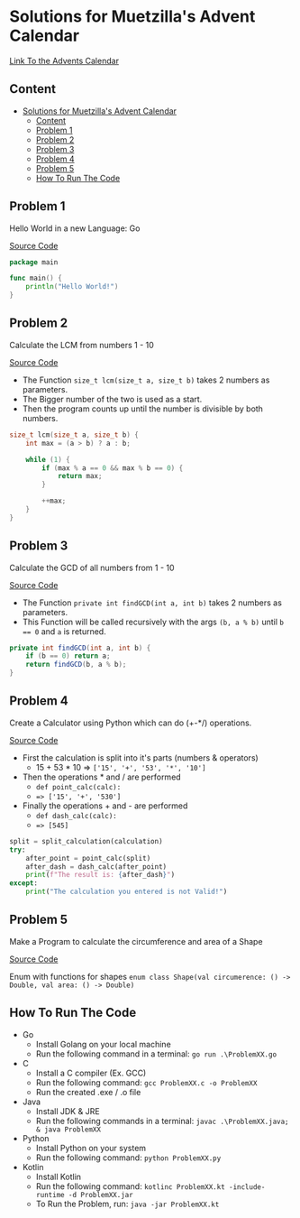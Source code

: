 # Solutions for Muetzilla's Advent Calendar
[Link To the Advents Calendar](https://muetzilla.github.io/Advent-Calendar/)

## Content
- [Solutions for Muetzilla's Advent Calendar](#solutions-for-muetzillas-advent-calendar)
  - [Content](#content)
  - [Problem 1](#problem-1)
  - [Problem 2](#problem-2)
  - [Problem 3](#problem-3)
  - [Problem 4](#problem-4)
  - [Problem 5](#problem-5)
  - [How To Run The Code](#how-to-run-the-code)

## Problem 1

Hello World in a new Language: Go

[Source Code](Problem01.go)

```go
package main

func main() {
	println("Hello World!")
}

```

## Problem 2 

Calculate the LCM from numbers 1 - 10

[Source Code](Problem02.c)

- The Function `size_t lcm(size_t a, size_t b)` takes 2 numbers as parameters.
- The Bigger number of the two is used as a start.
- Then the program counts up until the number is divisible by both numbers.

```c
size_t lcm(size_t a, size_t b) {
    int max = (a > b) ? a : b;

    while (1) {
        if (max % a == 0 && max % b == 0) {
            return max;
        }

        ++max;
    }
}
```


## Problem 3

Calculate the GCD of all numbers from 1 - 10

[Source Code](Problem03.java)

- The Function `private int findGCD(int a, int b)` takes 2 numbers as parameters.
- This Function will be called recursively with the args `(b, a % b)` until `b == 0` and `a` is returned.

```java
private int findGCD(int a, int b) {
    if (b == 0) return a;
    return findGCD(b, a % b);
}
```

## Problem 4

Create a Calculator using Python which can do (+-*/) operations.

[Source Code](Problem04.py)

- First the calculation is split into it's parts (numbers & operators)
  - 15 + 53 * 10 => `['15', '+', '53', '*', '10']`
- Then the operations * and / are performed
  - `def point_calc(calc):`
  - `=> ['15', '+', '530']`
- Finally the operations + and - are performed
  - `def dash_calc(calc):`
  - `=> [545]`

```python
split = split_calculation(calculation)
try:
    after_point = point_calc(split)
    after_dash = dash_calc(after_point)
    print(f"The result is: {after_dash}")
except:
    print("The calculation you entered is not Valid!")
```


## Problem 5

Make a Program to calculate the circumference and area of a Shape

[Source Code](Problem05.kt)

Enum with functions for shapes `enum class Shape(val circumerence: () -> Double, val area: () -> Double)`

## How To Run The Code
- Go
  - Install Golang on your local machine
  - Run the following command in a terminal: `go run .\ProblemXX.go`
- C
  - Install a C compiler (Ex. GCC)
  - Run the following command: `gcc ProblemXX.c -o ProblemXX`
  - Run the created .exe / .o file
- Java
  - Install JDK & JRE
  - Run the following commands in a terminal: `javac .\ProblemXX.java; & java ProblemXX`
- Python
  - Install Python on your system
  - Run the following command: `python ProblemXX.py`
- Kotlin
  - Install Kotlin
  - Run the following command: `kotlinc ProblemXX.kt -include-runtime -d ProblemXX.jar`
  - To Run the Problem, run: `java -jar ProblemXX.kt` 